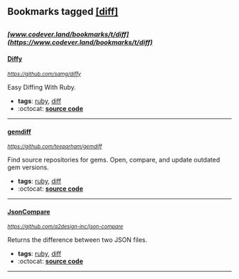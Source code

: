 ## Bookmarks tagged [[diff]](https://www.codever.land/search?q=[diff])

_<sup><sup>[www.codever.land/bookmarks/t/diff](https://www.codever.land/bookmarks/t/diff)</sup></sup>_
---
#### [Diffy](https://github.com/samg/diffy)
_<sup>https://github.com/samg/diffy</sup>_

Easy Diffing With Ruby.
* **tags**: [ruby](../tagged/ruby.md), [diff](../tagged/diff.md)
* :octocat: **[source code](https://github.com/samg/diffy)**
---
#### [gemdiff](https://github.com/teeparham/gemdiff)
_<sup>https://github.com/teeparham/gemdiff</sup>_

Find source repositories for gems. Open, compare, and update outdated gem versions.
* **tags**: [ruby](../tagged/ruby.md), [diff](../tagged/diff.md)
* :octocat: **[source code](https://github.com/teeparham/gemdiff)**
---
#### [JsonCompare](https://github.com/a2design-inc/json-compare)
_<sup>https://github.com/a2design-inc/json-compare</sup>_

Returns the difference between two JSON files.
* **tags**: [ruby](../tagged/ruby.md), [diff](../tagged/diff.md)
* :octocat: **[source code](https://github.com/a2design-inc/json-compare)**
---
